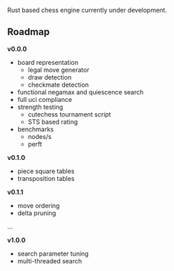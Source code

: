 Rust based chess engine currently under development.

## Roadmap
**v0.0.0**
- board representation
  - legal move generator
  - draw detection
  - checkmate detection
- functional negamax and quiescence search
- full uci compliance
- strength testing
  - cutechess tournament script
  - STS based rating
- benchmarks
  - nodes/s
  - perft

 **v0.1.0**
 - piece square tables
 - transposition tables

**v0.1.1**
 - move ordering
 - delta pruning

...

**v1.0.0**
- search parameter tuning
- multi-threaded search
